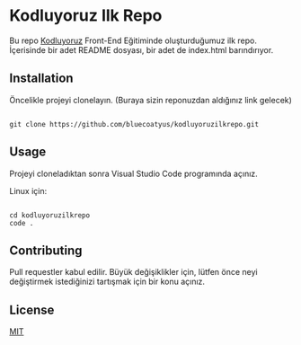 # Kodluyoruz Ilk Repo



Bu repo [Kodluyoruz](https://www.kodluyoruz.org) Front-End Eğitiminde oluşturduğumuz ilk repo. İçerisinde bir adet  README dosyası, bir adet de index.html barındırıyor.



## Installation



Öncelikle projeyi clonelayın. (Buraya sizin reponuzdan aldığınız link gelecek)

```

git clone https://github.com/bluecoatyus/kodluyoruzilkrepo.git

```



## Usage



Projeyi cloneladıktan sonra Visual Studio Code programında açınız.

Linux için:

```

cd kodluyoruzilkrepo
code .

```



## Contributing



Pull requestler kabul edilir. Büyük değişiklikler için, lütfen önce neyi değiştirmek istediğinizi tartışmak için bir konu açınız.



## License



[MIT](https://choosealicense.com/licenses/mit/)
